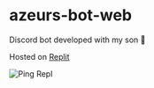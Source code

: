 # azeurs-bot-web
Discord bot developed with my son 🤩

Hosted on [Replit](https://replit.com)
  
![Ping Repl](https://github.com/mickablondo/azeurs-bot-web/actions/workflows/ping-repl.yml/badge.svg)
